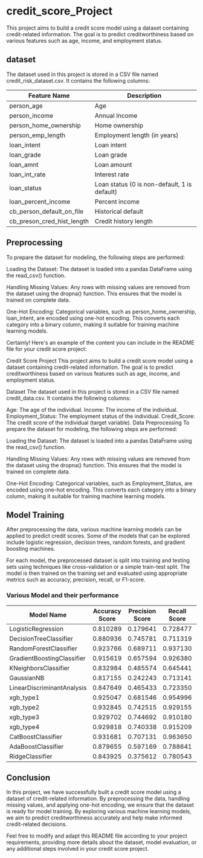 # credit_score_Project

This project aims to build a credit score model using a dataset containing credit-related information. The goal is to predict creditworthiness based on various features such as age, income, and employment status.
## dataset 
The dataset used in this project is stored in a CSV file named credit_risk_dataset.csv. It contains the following columns:

| Feature Name                 | Description                      |
|------------------------------|----------------------------------|
| person_age                   | Age                              |
| person_income                | Annual Income                    |
| person_home_ownership        | Home ownership                   |
| person_emp_length            | Employment length (in years)     |
| loan_intent                  | Loan intent                      |
| loan_grade                   | Loan grade                       |
| loan_amnt                    | Loan amount                      |
| loan_int_rate                | Interest rate                    |
| loan_status                  | Loan status (0 is non-default, 1 is default) |
| loan_percent_income          | Percent income                   |
| cb_person_default_on_file    | Historical default               |
| cb_preson_cred_hist_length   | Credit history length            |


## Preprocessing

To prepare the dataset for modeling, the following steps are performed:

Loading the Dataset: The dataset is loaded into a pandas DataFrame using the read_csv() function.

Handling Missing Values: Any rows with missing values are removed from the dataset using the dropna() function. This ensures that the model is trained on complete data.

One-Hot Encoding: Categorical variables, such as person_home_ownership, loan_intent, are encoded using one-hot encoding. This converts each category into a binary column, making it suitable for training machine learning models.



Certainly! Here's an example of the content you can include in the README file for your credit score project:

Credit Score Project
This project aims to build a credit score model using a dataset containing credit-related information. The goal is to predict creditworthiness based on various features such as age, income, and employment status.

Dataset
The dataset used in this project is stored in a CSV file named credit_data.csv. It contains the following columns:

Age: The age of the individual.
Income: The income of the individual.
Employment_Status: The employment status of the individual.
Credit_Score: The credit score of the individual (target variable).
Data Preprocessing
To prepare the dataset for modeling, the following steps are performed:

Loading the Dataset: The dataset is loaded into a pandas DataFrame using the read_csv() function.

Handling Missing Values: Any rows with missing values are removed from the dataset using the dropna() function. This ensures that the model is trained on complete data.

One-Hot Encoding: Categorical variables, such as Employment_Status, are encoded using one-hot encoding. This converts each category into a binary column, making it suitable for training machine learning models.

## Model Training


After preprocessing the data, various machine learning models can be applied to predict credit scores. Some of the models that can be explored include logistic regression, decision trees, random forests, and gradient boosting machines.

For each model, the preprocessed dataset is split into training and testing sets using techniques like cross-validation or a simple train-test split. The model is then trained on the training set and evaluated using appropriate metrics such as accuracy, precision, recall, or F1-score.
### Various Model and their performance

|      Model Name            | Accuracy Score | Precision Score | Recall Score | F1 Score  |
|----------------------------|----------------|-----------------|--------------|-----------|
| LogisticRegression         | 0.810289       | 0.179641        | 0.728477     | 0.288210  |
| DecisionTreeClassifier     | 0.880936       | 0.745781        | 0.711319     | 0.728142  |
| RandomForestClassifier     | 0.923766       | 0.689711        | 0.937130     | 0.794606  |
| GradientBoostingClassifier | 0.915619       | 0.657594        | 0.926380     | 0.769182  |
| KNeighborsClassifier       | 0.832984       | 0.485574        | 0.645441     | 0.554209  |
| GaussianNB                | 0.817155       | 0.242243        | 0.713141     | 0.361642  |
| LinearDiscriminantAnalysis | 0.847649       | 0.465433        | 0.723350     | 0.566413  |
| xgb_type1                  | 0.925047       | 0.681546        | 0.954996     | 0.795426  |
| xgb_type2                  | 0.932845       | 0.742515        | 0.929155     | 0.825416  |
| xgb_type3                  | 0.929702       | 0.744692        | 0.910180     | 0.819162  |
| xgb_type4                  | 0.929818       | 0.740338        | 0.915209     | 0.818537  |
| CatBoostClassifier         | 0.931681       | 0.707131        | 0.963650     | 0.815699  |
| AdaBoostClassifier         | 0.879655       | 0.597169        | 0.788641     | 0.679678  |
| RidgeClassifier            | 0.843925       | 0.375612        | 0.780543     | 0.507166  |


##  Conclusion

In this project, we have successfully built a credit score model using a dataset of credit-related information. By preprocessing the data, handling missing values, and applying one-hot encoding, we ensure that the dataset is ready for model training. By exploring various machine learning models, we aim to predict creditworthiness accurately and help make informed credit-related decisions.

Feel free to modify and adapt this README file according to your project requirements, providing more details about the dataset, model evaluation, or any additional steps involved in your credit score project.
